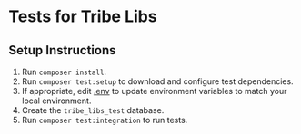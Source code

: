 # Tests for Tribe Libs

## Setup Instructions

1. Run `composer install`.
2. Run `composer test:setup` to download and configure test dependencies.
3. If appropriate, edit [.env](.env) to update environment variables to match your local environment.
4. Create the `tribe_libs_test` database.
5. Run `composer test:integration` to run tests.
